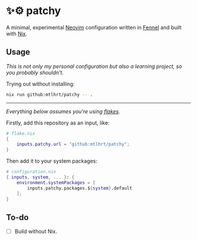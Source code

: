 # ✨⚙️ patchy
A minimal, experimental [Neovim](https://neovim.io) configuration written in [Fennel](https://fennel-lang.org) and built with [Nix](https://nixos.org).

## Usage
*This is not only my personal configuration but also a learning project, so you probably shouldn't.*

Trying out without installing:
```sh
nix run github:mtlhrt/patchy -- .
```
****
*Everything below assumes you're using [flakes](https://wiki.nixos.org/wiki/Flakes).*

Firstly, add this repository as an input, like:
```nix
# flake.nix
{
    inputs.patchy.url = "github:mtlhrt/patchy";
}
```

Then add it to your system packages:
```nix
# configuration.nix
{ inputs, system, ... }: {
    environment.systemPackages = [
        inputs.patchy.packages.${system}.default
    ];
}
```

## To-do
- [ ] Build without Nix.
